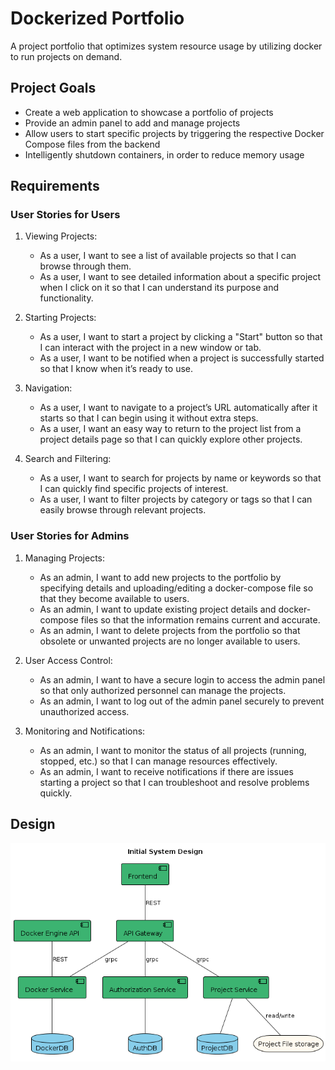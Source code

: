 # Dockerized Portfolio

A project portfolio that optimizes system resource usage by utilizing docker to run projects on demand.

## Project Goals
- Create a web application to showcase a portfolio of projects
- Provide an admin panel to add and manage projects
- Allow users to start specific projects by triggering the respective Docker Compose files from the backend
- Intelligently shutdown containers, in order to reduce memory usage

## Requirements

### User Stories for Users

1. Viewing Projects:
   - As a user, I want to see a list of available projects so that I can browse through them.
   - As a user, I want to see detailed information about a specific project when I click on it so that I can understand its purpose and functionality.

2. Starting Projects:
   - As a user, I want to start a project by clicking a "Start" button so that I can interact with the project in a new window or tab.
   - As a user, I want to be notified when a project is successfully started so that I know when it’s ready to use.

3. Navigation:
   - As a user, I want to navigate to a project’s URL automatically after it starts so that I can begin using it without extra steps.
   - As a user, I want an easy way to return to the project list from a project details page so that I can quickly explore other projects.

4. Search and Filtering:
   - As a user, I want to search for projects by name or keywords so that I can quickly find specific projects of interest.
   - As a user, I want to filter projects by category or tags so that I can easily browse through relevant projects.

### User Stories for Admins

1. Managing Projects:
   - As an admin, I want to add new projects to the portfolio by specifying details and uploading/editing a docker-compose file so that they become available to users.
   - As an admin, I want to update existing project details and docker-compose files so that the information remains current and accurate.
   - As an admin, I want to delete projects from the portfolio so that obsolete or unwanted projects are no longer available to users.

2. User Access Control:
   - As an admin, I want to have a secure login to access the admin panel so that only authorized personnel can manage the projects.
   - As an admin, I want to log out of the admin panel securely to prevent unauthorized access.

3. Monitoring and Notifications:
   - As an admin, I want to monitor the status of all projects (running, stopped, etc.) so that I can manage resources effectively.
   - As an admin, I want to receive notifications if there are issues starting a project so that I can troubleshoot and resolve problems quickly.

## Design
![system_design](assets/diagrams/system-design.png)
